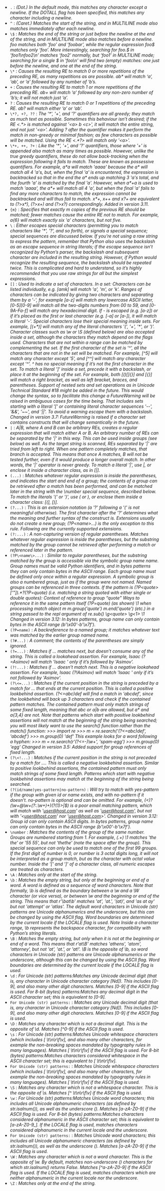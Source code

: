 - `.` : *(Dot.) In the default mode, this matches any character except a newline. If the DOTALL flag has been specified, this matches any character including a newline.*
- `^` : *(Caret.) Matches the start of the string, and in MULTILINE mode also matches immediately after each newline.*
- `\$` : *Matches the end of the string or just before the newline at the end of the string, and in MULTILINE mode also matches before a newline. foo matches both ‘foo’ and ‘foobar’, while the regular expression foo\$ matches only ‘foo’. More interestingly, searching for foo.\$ in 'foo1\nfoo2\n' matches ‘foo2’ normally, but ‘foo1’ in MULTILINE mode; searching for a single \$ in 'foo\n' will find two (empty) matches: one just before the newline, and one at the end of the string.*
- `\*` : *Causes the resulting RE to match 0 or more repetitions of the preceding RE, as many repetitions as are possible. ab\* will match ‘a’, ‘ab’, or ‘a’ followed by any number of ‘b’s.*
- `+` : *Causes the resulting RE to match 1 or more repetitions of the preceding RE. ab+ will match ‘a’ followed by any non-zero number of ‘b’s; it will not match just ‘a’.*
- `?` : *Causes the resulting RE to match 0 or 1 repetitions of the preceding RE. ab? will match either ‘a’ or ‘ab’.*
- `\*?, +?, ??` : *The '\*', '+', and '?' quantifiers are all greedy; they match as much text as possible. Sometimes this behaviour isn’t desired; if the RE \<.\*\> is matched against '\<a\> b \<c\>', it will match the entire string, and not just '\<a\>'. Adding ? after the quantifier makes it perform the match in non-greedy or minimal fashion; as few characters as possible will be matched. Using the RE \<.\*?\> will match only '\<a\>'.*
- `\*+, ++, ?+` : *Like the '\*', '+', and '?' quantifiers, those where '+' is appended also match as many times as possible. However, unlike the true greedy quantifiers, these do not allow back-tracking when the expression following it fails to match. These are known as possessive quantifiers. For example, a\*a will match 'aaaa' because the a\* will match all 4 'a's, but, when the final 'a' is encountered, the expression is backtracked so that in the end the a\* ends up matching 3 'a's total, and the fourth 'a' is matched by the final 'a'. However, when a\*+a is used to match 'aaaa', the a\*+ will match all 4 'a', but when the final 'a' fails to find any more characters to match, the expression cannot be backtracked and will thus fail to match. x\*+, x++ and x?+ are equivalent to (?\>x\*), (?\>x+) and (?\>x?) correspondingly. Added in version 3.11.*
- `{m}` : *Specifies that exactly m copies of the previous RE should be matched; fewer matches cause the entire RE not to match. For example, a{6} will match exactly six 'a' characters, but not five.*
- `\` : *Either escapes special characters (permitting you to match characters like '\*', '?', and so forth), or signals a special sequence; special sequences are discussed below. If you’re not using a raw string to express the pattern, remember that Python also uses the backslash as an escape sequence in string literals; if the escape sequence isn’t recognized by Python’s parser, the backslash and subsequent character are included in the resulting string. However, if Python would recognize the resulting sequence, the backslash should be repeated twice. This is complicated and hard to understand, so it’s highly recommended that you use raw strings for all but the simplest expressions.*
- `[]` : *Used to indicate a set of characters. In a set: Characters can be listed individually, e.g. [amk] will match 'a', 'm', or 'k'. Ranges of characters can be indicated by giving two characters and separating them by a '-', for example [a-z] will match any lowercase ASCII letter, [0-5][0-9] will match all the two-digits numbers from 00 to 59, and [0-9A-Fa-f] will match any hexadecimal digit. If - is escaped (e.g. [a\-z]) or if it’s placed as the first or last character (e.g. [-a] or [a-]), it will match a literal '-'. Special characters lose their special meaning inside sets. For example, [(+\*)] will match any of the literal characters '(', '+', '\*', or ')'. Character classes such as \w or \S (defined below) are also accepted inside a set, although the characters they match depend on the flags used. Characters that are not within a range can be matched by complementing the set. If the first character of the set is '^', all the characters that are not in the set will be matched. For example, [^5] will match any character except '5', and [^^] will match any character except '^'. ^ has no special meaning if it’s not the first character in the set. To match a literal ']' inside a set, precede it with a backslash, or place it at the beginning of the set. For example, both [()[\]{}] and []()[{}] will match a right bracket, as well as left bracket, braces, and parentheses. Support of nested sets and set operations as in Unicode Technical Standard #18 might be added in the future. This would change the syntax, so to facilitate this change a FutureWarning will be raised in ambiguous cases for the time being. That includes sets starting with a literal '[' or containing literal character sequences '--', '&&', '~~', and '||'. To avoid a warning escape them with a backslash. Changed in version 3.7: FutureWarning is raised if a character set contains constructs that will change semantically in the future.*
- `|` : *A|B, where A and B can be arbitrary REs, creates a regular expression that will match either A or B. An arbitrary number of REs can be separated by the '|' in this way. This can be used inside groups (see below) as well. As the target string is scanned, REs separated by '|' are tried from left to right. When one pattern completely matches, that branch is accepted. This means that once A matches, B will not be tested further, even if it would produce a longer overall match. In other words, the '|' operator is never greedy. To match a literal '|', use \|, or enclose it inside a character class, as in [|].*
- `(...)` : *Matches whatever regular expression is inside the parentheses, and indicates the start and end of a group; the contents of a group can be retrieved after a match has been performed, and can be matched later in the string with the \number special sequence, described below. To match the literals '(' or ')', use \( or \), or enclose them inside a character class: [(], [)].*
- `(?...)` : *This is an extension notation (a '?' following a '(' is not meaningful otherwise). The first character after the '?' determines what the meaning and further syntax of the construct is. Extensions usually do not create a new group; (?P\<name\>...) is the only exception to this rule. Following are the currently supported extensions.*
- `(?:...)` : *A non-capturing version of regular parentheses. Matches whatever regular expression is inside the parentheses, but the substring matched by the group cannot be retrieved after performing a match or referenced later in the pattern.*
- `(?P\<name\>...)` : *Similar to regular parentheses, but the substring matched by the group is accessible via the symbolic group name name. Group names must be valid Python identifiers, and in bytes patterns they can only contain bytes in the ASCII range. Each group name must be defined only once within a regular expression. A symbolic group is also a numbered group, just as if the group were not named. Named groups can be referenced in three contexts. If the pattern is (?P\<quote\>['"]).\*?(?P=quote) (i.e. matching a string quoted with either single or double quotes): Context of reference to group “quote” Ways to reference it in the same pattern itself (?P=quote) (as shown) \1 when processing match object m m.group('quote') m.end('quote') (etc.) in a string passed to the repl argument of re.sub() \g\<quote\> \g\<1\> \1 Changed in version 3.12: In bytes patterns, group name can only contain bytes in the ASCII range (b'\x00'-b'\x7f').*
- `(?P=name)` : *A backreference to a named group; it matches whatever text was matched by the earlier group named name.*
- `(?#...)` : *A comment; the contents of the parentheses are simply ignored.*
- `(?=...)` : *Matches if ... matches next, but doesn’t consume any of the string. This is called a lookahead assertion. For example, Isaac (?=Asimov) will match 'Isaac ' only if it’s followed by 'Asimov'.*
- `(?!...)` : *Matches if ... doesn’t match next. This is a negative lookahead assertion. For example, Isaac (?!Asimov) will match 'Isaac ' only if it’s not followed by 'Asimov'.*
- `(?\<=...)` : *Matches if the current position in the string is preceded by a match for ... that ends at the current position. This is called a positive lookbehind assertion. (?\<=abc)def will find a match in 'abcdef', since the lookbehind will back up 3 characters and check if the contained pattern matches. The contained pattern must only match strings of some fixed length, meaning that abc or a|b are allowed, but a\* and a{3,4} are not. Note that patterns which start with positive lookbehind assertions will not match at the beginning of the string being searched; you will most likely want to use the search() function rather than the match() function: \>\>\> import re \>\>\> m = re.search('(?\<=abc)def', 'abcdef') \>\>\> m.group(0) 'def' This example looks for a word following a hyphen: \>\>\> m = re.search(r'(?\<=-)\w+', 'spam-egg') \>\>\> m.group(0) 'egg' Changed in version 3.5: Added support for group references of fixed length.*
- `(?\<!...)` : *Matches if the current position in the string is not preceded by a match for .... This is called a negative lookbehind assertion. Similar to positive lookbehind assertions, the contained pattern must only match strings of some fixed length. Patterns which start with negative lookbehind assertions may match at the beginning of the string being searched.*
- `(?(id/name)yes-pattern|no-pattern)` : *Will try to match with yes-pattern if the group with given id or name exists, and with no-pattern if it doesn’t. no-pattern is optional and can be omitted. For example, (\<)?(\w+@\w+(?:\.\w+)+)(?(1)\>|\$) is a poor email matching pattern, which will match with '<user@host.com>' as well as 'user@host.com', but not with '\<user@host.com' nor 'user@host.com\>'. Changed in version 3.12: Group id can only contain ASCII digits. In bytes patterns, group name can only contain bytes in the ASCII range (b'\x00'-b'\x7f').*
- `\number` : *Matches the contents of the group of the same number. Groups are numbered starting from 1. For example, (.+) \1 matches 'the the' or '55 55', but not 'thethe' (note the space after the group). This special sequence can only be used to match one of the first 99 groups. If the first digit of number is 0, or number is 3 octal digits long, it will not be interpreted as a group match, but as the character with octal value number. Inside the '[' and ']' of a character class, all numeric escapes are treated as characters.*
- `\A` : *Matches only at the start of the string.*
- `\b` : *Matches the empty string, but only at the beginning or end of a word. A word is defined as a sequence of word characters. Note that formally, \b is defined as the boundary between a \w and a \W character (or vice versa), or between \w and the beginning or end of the string. This means that r'\bat\b' matches 'at', 'at.', '(at)', and 'as at ay' but not 'attempt' or 'atlas'. The default word characters in Unicode (str) patterns are Unicode alphanumerics and the underscore, but this can be changed by using the ASCII flag. Word boundaries are determined by the current locale if the LOCALE flag is used. Note Inside a character range, \b represents the backspace character, for compatibility with Python’s string literals.*
- `\B` : *Matches the empty string, but only when it is not at the beginning or end of a word. This means that r'at\B' matches 'athens', 'atom', 'attorney', but not 'at', 'at.', or 'at!'. \B is the opposite of \b, so word characters in Unicode (str) patterns are Unicode alphanumerics or the underscore, although this can be changed by using the ASCII flag. Word boundaries are determined by the current locale if the LOCALE flag is used.*
- `\d` : *For Unicode (str) patterns:Matches any Unicode decimal digit (that is, any character in Unicode character category [Nd]). This includes [0-9], and also many other digit characters. Matches [0-9] if the ASCII flag is used. For 8-bit (bytes) patterns:Matches any decimal digit in the ASCII character set; this is equivalent to [0-9].*
- `For Unicode (str) patterns:` : *Matches any Unicode decimal digit (that is, any character in Unicode character category [Nd]). This includes [0-9], and also many other digit characters. Matches [0-9] if the ASCII flag is used.*
- `\D` : *Matches any character which is not a decimal digit. This is the opposite of \d. Matches [^0-9] if the ASCII flag is used.*
- `\s` : *For Unicode (str) patterns:Matches Unicode whitespace characters (which includes [ \t\n\r\f\v], and also many other characters, for example the non-breaking spaces mandated by typography rules in many languages). Matches [ \t\n\r\f\v] if the ASCII flag is used. For 8-bit (bytes) patterns:Matches characters considered whitespace in the ASCII character set; this is equivalent to [ \t\n\r\f\v].*
- `For Unicode (str) patterns:` : *Matches Unicode whitespace characters (which includes [ \t\n\r\f\v], and also many other characters, for example the non-breaking spaces mandated by typography rules in many languages). Matches [ \t\n\r\f\v] if the ASCII flag is used.*
- `\S` : *Matches any character which is not a whitespace character. This is the opposite of \s. Matches [^ \t\n\r\f\v] if the ASCII flag is used.*
- `\w` : *For Unicode (str) patterns:Matches Unicode word characters; this includes all Unicode alphanumeric characters (as defined by str.isalnum()), as well as the underscore (_). Matches [a-zA-Z0-9_] if the ASCII flag is used. For 8-bit (bytes) patterns:Matches characters considered alphanumeric in the ASCII character set; this is equivalent to [a-zA-Z0-9_]. If the LOCALE flag is used, matches characters considered alphanumeric in the current locale and the underscore.*
- `For Unicode (str) patterns:` : *Matches Unicode word characters; this includes all Unicode alphanumeric characters (as defined by str.isalnum()), as well as the underscore (_). Matches [a-zA-Z0-9_] if the ASCII flag is used.*
- `\W` : *Matches any character which is not a word character. This is the opposite of \w. By default, matches non-underscore (_) characters for which str.isalnum() returns False. Matches [^a-zA-Z0-9_] if the ASCII flag is used. If the LOCALE flag is used, matches characters which are neither alphanumeric in the current locale nor the underscore.*
- `\Z` : *Matches only at the end of the string.*
